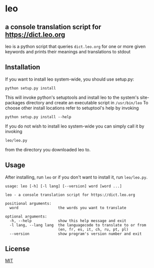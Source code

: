leo
===

a console translation script for https://dict.leo.org
-----------------------------------------------------

leo is a python script that queries `dict.leo.org` for one or more given keywords
and prints their meanings and translations to stdout

Installation
------------

If you want to install leo system-wide, you should use setup.py:

    python setup.py install

This will invoke python's setuptools and install leo to the system's
site-packages directory and create an executable script in `/usr/bin/leo`
To choose other install locations refer to setuptool's help by invoking

    python setup.py install --help

If you do not wish to install leo system-wide you can simply call it by invoking

    leo/leo.py

from the directory you downloaded leo to.

Usage
-----

After installing, run `leo` or if you don't want to install it, run `leo/leo.py`.

```
usage: leo [-h] [-l lang] [--version] word [word ...]

leo - a console translation script for https://dict.leo.org

positional arguments:
  word                  the words you want to translate

optional arguments:
  -h, --help            show this help message and exit
  -l lang, --lang lang  the languagecode to translate to or from
                        (en, fr, es, it, ch, ru, pt, pl)
  --version             show program's version number and exit
```

License
-------

[MIT](COPYING)
